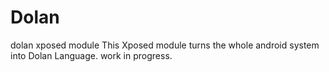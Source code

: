 # Dolan
dolan xposed module
This Xposed module turns the whole android system into Dolan Language. work in progress.

